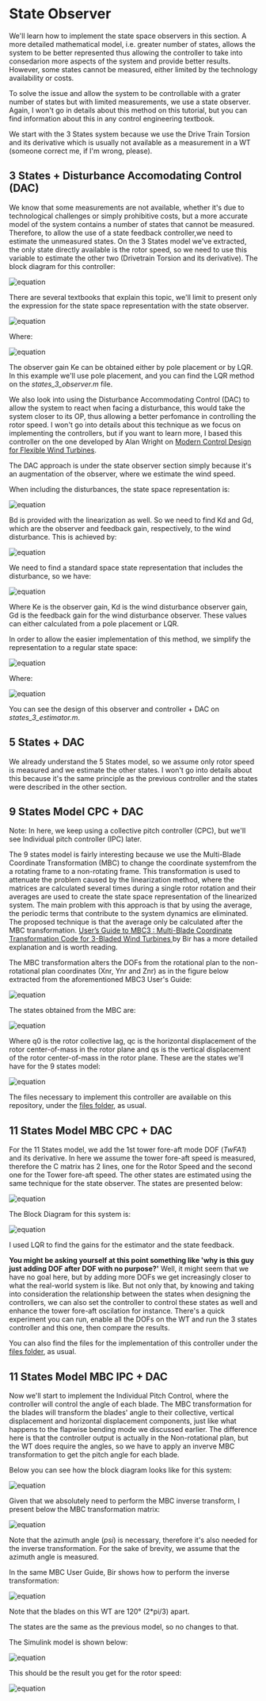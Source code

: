 # State Observer

We'll learn how to implement the state space observers in this section.
A more detailed mathematical model, i.e. greater number of states, allows the system to be better represented thus allowing the controller to take into consedarion more aspects of the system and provide better results. However, some states cannot be measured, either limited by the technology availability or costs.

To solve the issue and allow the system to be controllable with a grater number of states but with limited measurements, we use a state observer.
Again, I won't go in details about this method on this tutorial, but you can find information about this in any control engineering textbook.

We start with the 3 States system because we use the Drive Train Torsion and its derivative which is usually not available as a measurement in a WT (someone correct me, if I'm wrong, please).



## 3 States + Disturbance Accomodating Control (DAC)

We know that some measurements are not available, whether it's due to technological challenges or simply prohibitive costs, but a more accurate model of the system contains a number of states that cannot be measured. Therefore, to allow the use of a state feedback controller,we need to estimate the unmeasured states.
On the 3 States model we've extracted, the only state directly available is the rotor speed, so we need to use this variable to estimate the other two (Drivetrain Torsion and its derivative). 
The block diagram for this controller:

![equation](https://raw.githubusercontent.com/borgestassio/Wind-Turbine-Control/master/State%20Space%20Observer/images/3states_obs.PNG "block 3")

There are several textbooks that explain this topic, we'll limit to present only the expression for the state space representation with the state observer.

![equation](https://raw.githubusercontent.com/borgestassio/Wind-Turbine-Control/master/State%20Space%20Observer/images/observer.PNG "observer")

Where:

![equation](https://raw.githubusercontent.com/borgestassio/Wind-Turbine-Control/master/State%20Space%20Observer/images/observer2.PNG "observer2")

The observer gain Ke can be obtained either by pole placement or by LQR.
In this example we'll use pole placement, and you can find the LQR method on the *states_3_observer.m* file.

We also look into using the Disturbance Accommodating Control (DAC) to allow the system to react when facing a disturbance, this would take the system closer to its OP, thus allowing a better perfomance in controlling the rotor speed. I won't go into details about this technique as we focus on implementing the controllers, but if you want to learn more, I based this controller on the one developed by Alan Wright on [Modern Control Design for Flexible Wind Turbines](https://www.nrel.gov/docs/fy04osti/35816.pdf).

The DAC approach is under the state observer section simply because it's an augmentation of the observer, where we estimate the wind speed.

When including the disturbances, the state space representation is:

![equation](https://raw.githubusercontent.com/borgestassio/Wind-Turbine-Control/master/State%20Space%20Observer/images/observer4.PNG "observer 4")

Bd is provided with the linearization as well. So we need to find Kd and Gd, which are the observer and feedback gain, respectively, to the wind disturbance. This is achieved by:

![equation](https://raw.githubusercontent.com/borgestassio/Wind-Turbine-Control/master/State%20Space%20Observer/images/observer7.PNG "observer 7")

We need to find a standard space state representation that includes the disturbance, so we have:

![equation](https://raw.githubusercontent.com/borgestassio/Wind-Turbine-Control/master/State%20Space%20Observer/images/observer3.PNG "observer 3")

Where Ke is the observer gain, Kd is the wind disturbance observer gain, Gd is the feedback gain for the wind disturbance observer.
These values can either calculated from a pole placement or LQR.

In order to allow the easier implementation of this method, we simplify the representation to a regular state space:

![equation](https://raw.githubusercontent.com/borgestassio/Wind-Turbine-Control/master/State%20Space%20Observer/images/observer6.PNG "observer 6")

Where:

![equation](https://raw.githubusercontent.com/borgestassio/Wind-Turbine-Control/master/State%20Space%20Observer/images/observer5.PNG "observer 5")

You can see the design of this observer and controller + DAC on *states_3_estimator.m*.



## 5 States + DAC

We already understand the 5 States model, so we assume only rotor speed is measured and we estimate the other states.
I won't go into details about this because it's the same principle as the previous controller and the states were described in the other section.

## 9 States Model CPC + DAC

Note: In here, we keep using a collective pitch controller (CPC), but we'll see Individual pitch controller (IPC) later.

The 9 states model is fairly interesting because we use the Multi-Blade Coordinate Transformation (MBC) to change the coordinate systemfrom the a rotating frame to a non-rotating frame.
This transformation is used to attenuate the problem caused by the linearization method, where the matrices are calculated several times during a single rotor rotation and their averages are used to create the state space representation of the linearized system. The main problem with this approach is that by using the average, the periodic terms that contribute to the system dynamics are eliminated. The proposed technique is that the average only be calculated after the MBC transformation. [User’s Guide to MBC3 : Multi-Blade Coordinate Transformation Code for 3-Bladed Wind Turbines ](https://www.nrel.gov/docs/fy10osti/44327.pdf) by Bir has a more detailed explanation and is worth reading.

The MBC transformation alters the DOFs from the rotational plan to the non-rotational plan coordinates (Xnr, Ynr and Znr) as in the figure below extracted from the aforementioned MBC3 User's Guide:

![equation](https://raw.githubusercontent.com/borgestassio/Wind-Turbine-Control/master/State%20Space%20Observer/images/mbc.PNG "mbc3")

The states obtained from the MBC are:

![equation](https://raw.githubusercontent.com/borgestassio/Wind-Turbine-Control/master/State%20Space%20Observer/images/mbc_states.PNG "mbc3 states")

Where q0 is the rotor collective lag, qc is the horizontal displacement of the rotor center-of-mass in the rotor plane and qs is the vertical displacement of the rotor center-of-mass in the rotor plane.
These are the states we'll have for the 9 states model:

![equation](https://raw.githubusercontent.com/borgestassio/Wind-Turbine-Control/master/State%20Space%20Observer/images/9states.PNG "mbc 9 states")


The files necessary to implement this controller are available on this repository, under the [files folder](https://github.com/borgestassio/Wind-Turbine-Control/tree/master/State%20Space%20Observer/files/9%20States%20MBC%20%2B%20DAC), as usual.


## 11 States Model MBC CPC + DAC

For the 11 States model, we add the 1st tower fore-aft mode DOF (*TwFA1*) and its derivative. In here we assume the tower fore-aft speed is measured, therefore the C matrix has 2 lines, one for the Rotor Speed and the second one for the Tower fore-aft speed. The other states are estimated using the same technique for the state observer.
The states are presented below:

![equation](https://raw.githubusercontent.com/borgestassio/Wind-Turbine-Control/master/State%20Space%20Observer/images/11states.PNG "mbc 11 states")

The Block Diagram for this system is:

![equation](https://raw.githubusercontent.com/borgestassio/Wind-Turbine-Control/master/State%20Space%20Observer/images/11statesCPC.PNG "block 11 states CPC")

I used LQR to find the gains for the estimator and the state feedback.


**You might be asking yourself at this point something like 'why is this guy just adding DOF after DOF with no purpose?'**
Well, it might seem that we have no goal here, but by adding more DOFs we get increasingly closer to what the real-world system is like. But not only that, by knowing and taking into consideration the relationship between the states when designing the controllers, we can also set the controller to control these states as well and enhance the tower fore-aft oscilation for instance. 
There's a quick experiment you can run, enable all the DOFs on the WT and run the 3 states controller and this one, then compare the results.

You can also find the files for the implementation of this controller under the [files folder](https://github.com/borgestassio/Wind-Turbine-Control/tree/master/State%20Space%20Observer/files/11%20States%20MBC%20%2B%20DAC), as usual.



## 11 States Model MBC IPC + DAC

Now we'll start to implement the Individual Pitch Control, where the controller will control the angle of each blade. The MBC transformation for the blades will transform the blades' angle to their collective, vertical displacement and horizontal displacement components, just like what happens to the flapwise bending mode we discussed earlier.
The difference here is that the controller output is actually in the Non-rotational plan, but the WT does require the angles, so we have to apply an inverve MBC transformation to get the pitch angle for each blade.

Below you can see how the block diagram looks like for this system:

![equation](https://raw.githubusercontent.com/borgestassio/Wind-Turbine-Control/master/State%20Space%20Observer/images/11statesIPC.PNG "block 11 states IPC")

Given that we absolutely need to perform the MBC inverse transform, I present below the MBC transformation matrix:

![equation](https://raw.githubusercontent.com/borgestassio/Wind-Turbine-Control/master/State%20Space%20Observer/images/mbc_transform.PNG "mbc transformation")

Note that the azimuth angle (*psi*) is necessary, therefore it's also needed for the inverse transformation. For the sake of brevity, we assume that the azimuth angle is measured.

In the same MBC User Guide, Bir shows how to perform the inverse transformation:

![equation](https://raw.githubusercontent.com/borgestassio/Wind-Turbine-Control/master/State%20Space%20Observer/images/inverse_mbc.PNG "inverse mbc")

Note that the blades on this WT are 120° (2\*pi/3) apart.

The states are the same as the previous model, so no changes to that.

The Simulink model is shown below:

![equation](https://raw.githubusercontent.com/borgestassio/Wind-Turbine-Control/master/State%20Space%20Observer/images/simulink_mbc11_ipc.PNG "simulink 11 mbc ipc")

This should be the result you get for the rotor speed:

![equation](https://raw.githubusercontent.com/borgestassio/Wind-Turbine-Control/master/State%20Space%20Observer/images/11statesIPC_rotor.PNG "rotor speed 11 ipc")

